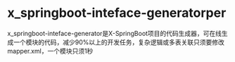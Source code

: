 # x_springboot-inteface-generatorper
x_springboot-inteface-generator是X-SpringBoot项目的代码生成器，可在线生成一个模块的代码，减少90%以上的开发任务，复杂逻辑或多表关联只须要修改mapper.xml，一个模块只须1秒
